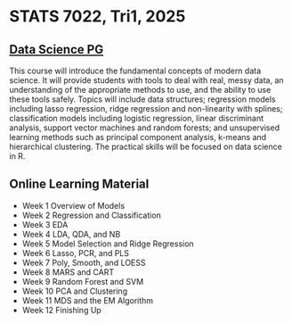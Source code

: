 # STATS 7022, Tri1, 2025
## [Data Science PG](https://www.adelaide.edu.au/course-outlines/110033/1/tri-1/2025)
This course will introduce the fundamental concepts of modern data science. It will provide students with tools to deal with real, messy data, an understanding of the appropriate methods to use, and the ability to use these tools safely. Topics will include data structures; regression models including lasso regression, ridge regression and non-linearity with splines; classification models including logistic regression, linear discriminant analysis, support vector machines and random forests; and unsupervised learning methods such as principal component analysis, k-means and hierarchical clustering. The practical skills will be focused on data science in R.

## Online Learning Material
* Week 1
Overview of Models
* Week 2
Regression and Classification
* Week 3
EDA
* Week 4
LDA, QDA, and NB
* Week 5
Model Selection and Ridge Regression
* Week 6
Lasso, PCR, and PLS
* Week 7
Poly, Smooth, and LOESS
* Week 8
MARS and CART
* Week 9
Random Forest and SVM
* Week 10
PCA and Clustering
* Week 11
MDS and the EM Algorithm
* Week 12
Finishing Up